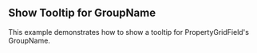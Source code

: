 ## Show Tooltip for GroupName
This example demonstrates how to show a tooltip for PropertyGridField's GroupName.